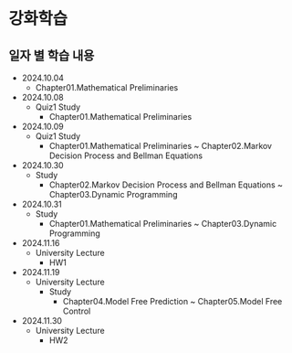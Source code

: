 강화학습
=============

일자 별 학습 내용
-------------
- 2024.10.04   
    - Chapter01.Mathematical Preliminaries   
- 2024.10.08   
    - Quiz1 Study   
        - Chapter01.Mathematical Preliminaries   
- 2024.10.09   
    - Quiz1 Study   
        - Chapter01.Mathematical Preliminaries ~ Chapter02.Markov Decision Process and Bellman Equations   
- 2024.10.30   
    - Study   
        - Chapter02.Markov Decision Process and Bellman Equations ~ Chapter03.Dynamic Programming   
- 2024.10.31   
    - Study   
        - Chapter01.Mathematical Preliminaries ~ Chapter03.Dynamic Programming   
- 2024.11.16   
    - University Lecture   
        - HW1   
- 2024.11.19   
    - University Lecture   
        - Study   
            - Chapter04.Model Free Prediction ~ Chapter05.Model Free Control   
- 2024.11.30   
    - University Lecture   
        - HW2   